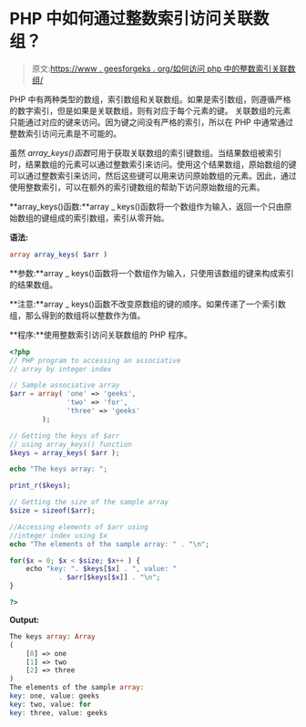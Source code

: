 # PHP 中如何通过整数索引访问关联数组？

> 原文:[https://www . geesforgeks . org/如何访问 php 中的整数索引关联数组/](https://www.geeksforgeeks.org/how-to-access-an-associative-array-by-integer-index-in-php/)

PHP 中有两种类型的数组，索引数组和关联数组。如果是索引数组，则遵循严格的数字索引，但是如果是关联数组，则有对应于每个元素的键。
关联数组的元素只能通过对应的键来访问。因为键之间没有严格的索引，所以在 PHP 中通常通过整数索引访问元素是不可能的。

虽然 *array_keys()函数*可用于获取关联数组的索引键数组。当结果数组被索引时，结果数组的元素可以通过整数索引来访问。使用这个结果数组，原始数组的键可以通过整数索引来访问，然后这些键可以用来访问原始数组的元素。因此，通过使用整数索引，可以在额外的索引键数组的帮助下访问原始数组的元素。

**array_keys()函数:**array _ keys()函数将一个数组作为输入，返回一个只由原始数组的键组成的索引数组，索引从零开始。

**语法:**

```php
array array_keys( $arr )
```

**参数:**array _ keys()函数将一个数组作为输入，只使用该数组的键来构成索引的结果数组。

**注意:**array _ keys()函数不改变原数组的键的顺序。如果传递了一个索引数组，那么得到的数组将以整数作为值。

**程序:**使用整数索引访问关联数组的 PHP 程序。

```php
<?php
// PHP program to accessing an associative
// array by integer index

// Sample associative array
$arr = array( 'one' => 'geeks',
              'two' => 'for', 
              'three' => 'geeks'
        );

// Getting the keys of $arr
// using array_keys() function
$keys = array_keys( $arr );

echo "The keys array: ";

print_r($keys);

// Getting the size of the sample array
$size = sizeof($arr);

//Accessing elements of $arr using
//integer index using $x
echo "The elements of the sample array: " . "\n";

for($x = 0; $x < $size; $x++ ) {
    echo "key: ". $keys[$x] . ", value: " 
            . $arr[$keys[$x]] . "\n";
}

?>
```

**Output:**

```php
The keys array: Array
(
    [0] => one
    [1] => two
    [2] => three
)
The elements of the sample array: 
key: one, value: geeks
key: two, value: for
key: three, value: geeks

```
